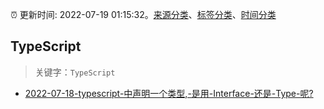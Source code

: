 :alarm_clock: 更新时间: 2022-07-19 01:15:32。[来源分类](../README.md)、[标签分类](../TAGS.md)、[时间分类](../TIMELINE.md)

## TypeScript


> 关键字：`TypeScript`



- [2022-07-18-typescript-中声明一个类型,-是用-Interface-还是-Type-呢?](https://www.v2ex.com/t/867120) 